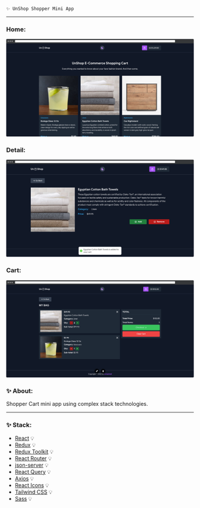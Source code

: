     ✨ UnShop Shopper Mini App
---
### Home:
![UnShop Shopper Mini App](assets/images/preview.png)
### Detail:
![UnShop Shopper Mini App](assets/images/preview-detail.png)
### Cart:
![UnShop Shopper Mini App](assets/images/preview-cart.png)

### ✨ About:

Shopper Cart mini app using complex stack technologies.

---

### ✨ Stack:

- [React](https://ru.reactjs.org/) 💡
- [Redux](https://redux.js.org/) 💡
- [Redux Toolkit](https://redux-toolkit.js.org/) 💡
- [React Router](https://reactrouter.com/docs/en/v6/getting-started/overview) 💡
- [json-server](https://github.com/typicode/json-server) 💡
- [React Query](https://react-query.tanstack.com/) 💡
- [Axios](https://axios-http.com/docs/intro) 💡
- [React Icons](https://react-icons.github.io/react-icons/) 💡
- [Tailwind CSS](https://tailwindcss.com/) 💡
- [Sass](https://sass-lang.com/) 💡